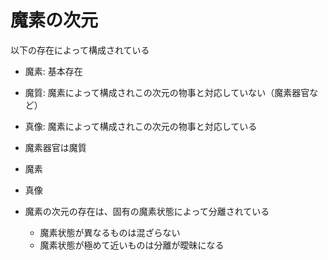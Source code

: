 # 魔素の次元

以下の存在によって構成されている
- 魔素: 基本存在
- 魔質: 魔素によって構成されこの次元の物事と対応していない（魔素器官など）
- 真像: 魔素によって構成されこの次元の物事と対応している

- 魔素器官は魔質
- 魔素
- 真像

- 魔素の次元の存在は、固有の魔素状態によって分離されている
  - 魔素状態が異なるものは混ざらない
  - 魔素状態が極めて近いものは分離が曖昧になる
